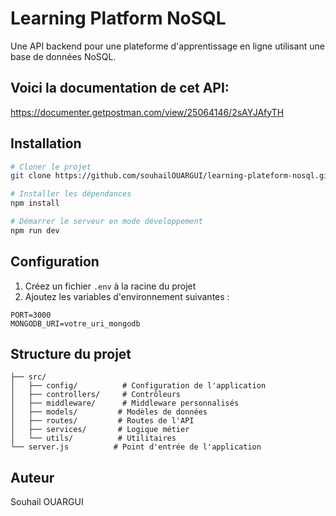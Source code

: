 # Learning Platform NoSQL

Une API backend pour une plateforme d'apprentissage en ligne utilisant une base de données NoSQL.

## Voici la documentation de cet API:

https://documenter.getpostman.com/view/25064146/2sAYJAfyTH
<!--
## Table des matières

- [Installation](#installation)
- [Configuration](#configuration)
- [Structure du projet](#structure-du-projet)
- [Choix techniques](#choix-techniques)
- [Réponses aux questions](#réponses-aux-questions)
- [API Endpoints](#api-endpoints)
- [Captures d'écran](#captures-décran)
-->
## Installation

```bash
# Cloner le projet
git clone https://github.com/souhailOUARGUI/learning-plateform-nosql.git

# Installer les dépendances
npm install

# Démarrer le serveur en mode développement
npm run dev
```

## Configuration

1. Créez un fichier `.env` à la racine du projet
2. Ajoutez les variables d'environnement suivantes :

```env
PORT=3000
MONGODB_URI=votre_uri_mongodb
```

## Structure du projet

```
├── src/
│   ├── config/          # Configuration de l'application
│   ├── controllers/     # Contrôleurs
│   ├── middleware/      # Middleware personnalisés
│   ├── models/         # Modèles de données
│   ├── routes/         # Routes de l'API
│   ├── services/       # Logique métier
│   └── utils/          # Utilitaires
└── server.js          # Point d'entrée de l'application
```

<!--
## Réponses aux questions

[À COMPLETER]
Ici les questions des commentaires et les réponses détaillées:

### Question 1: [Titre de la question]

[ réponse détaillée]

### Question 2: [Titre de la question]

[ réponse détaillée]
-->

## Auteur

Souhail OUARGUI

<!--
## Licence

Ce projet est sous licence [choisissez votre licence] -->
